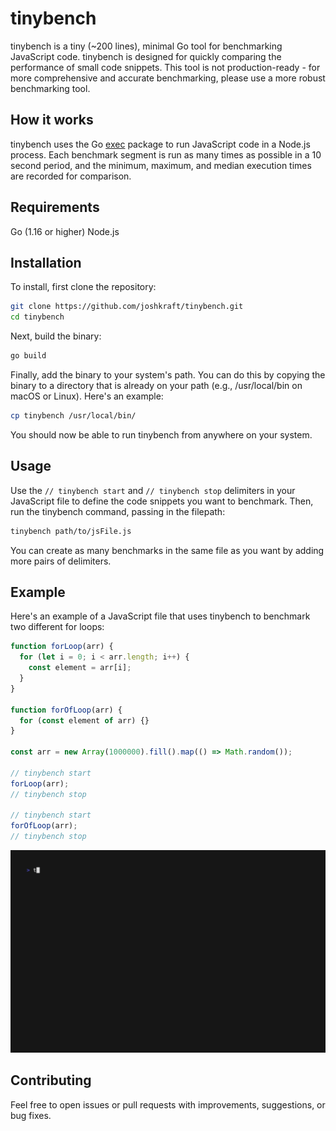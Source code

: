 # tinybench

tinybench is a tiny (~200 lines), minimal Go tool for benchmarking JavaScript code. tinybench is designed for quickly comparing the performance of small code snippets. This tool is not production-ready - for more comprehensive and accurate benchmarking, please use a more robust benchmarking tool.

## How it works

tinybench uses the Go [exec](https://golang.org/pkg/os/exec/) package to run JavaScript code in a Node.js process. Each benchmark segment is run as many times as possible in a 10 second period, and the minimum, maximum, and median execution times are recorded for comparison.

## Requirements

Go (1.16 or higher)
Node.js

## Installation

To install, first clone the repository:

```bash
git clone https://github.com/joshkraft/tinybench.git
cd tinybench
```

Next, build the binary:

```bash
go build
```

Finally, add the binary to your system's path. You can do this by copying the binary to a directory that is already on your path (e.g., /usr/local/bin on macOS or Linux). Here's an example:

```bash
cp tinybench /usr/local/bin/
```

You should now be able to run tinybench from anywhere on your system.

## Usage

Use the `// tinybench start` and `// tinybench stop` delimiters in your JavaScript file to define the code snippets you want to benchmark. Then, run the tinybench command, passing in the filepath:

```bash
tinybench path/to/jsFile.js
```

You can create as many benchmarks in the same file as you want by adding more pairs of delimiters.

## Example

Here's an example of a JavaScript file that uses tinybench to benchmark two different for loops:

```javascript
function forLoop(arr) {
  for (let i = 0; i < arr.length; i++) {
    const element = arr[i];
  }
}

function forOfLoop(arr) {
  for (const element of arr) {}
}

const arr = new Array(1000000).fill().map(() => Math.random());

// tinybench start
forLoop(arr);
// tinybench stop

// tinybench start
forOfLoop(arr);
// tinybench stop
```


<img alt="tinybench demo" src="examples/demo.gif" width="700"/>

## Contributing

Feel free to open issues or pull requests with improvements, suggestions, or bug fixes.
